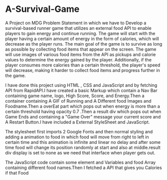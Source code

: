 # A-Survival-Game

A Project on MDG Problem Statement in which we have to Develop a survival-based runner game that utilizes an external food API to enable players to gain energy and continue running. The game will start with the player having a certain amount of energy in the form of calories, which will decrease as the player runs. The main goal of the game is to survive as long as possible by collecting food items that appear on the screen. The game will use images of various food items from the API as pickups and calorie values to determine the energy gained by the player. Additionally, if the player consumes more calories than a certain threshold, the player's speed will decrease, making it harder to collect food items and progress further in the game.

I have done this project using HTML , CSS and JavaScript and by fetching API from RapidAPI.I have created a basic Markup which contain a Nav Bar containing  game name, logo, High Score, Score, and Energy.Then a container containing A GIF of Running and A Different food Images and Foodname.Then a overEat part which pops out when energy is more than a certain threshold having opacity 0.7 .Then a result div which pops out when Game Ends and containing a "Game Over" message your current score and A Restart Button.I have included a External StyleSheet and JavaScript.

The stylesheet first imports 2 Google Fonts and then normal styling and adding a animation to food in which food will move from right to left in certain time and this animation is infinite and linear no delay and after some time food will change its position randomly at start and also at middle.result div display is set to none as we need that interface when player gets out.

The JavaScript code contain some element and Variables and food Array containing different food names.Then I fetched a API that gives you Calories if that Food

